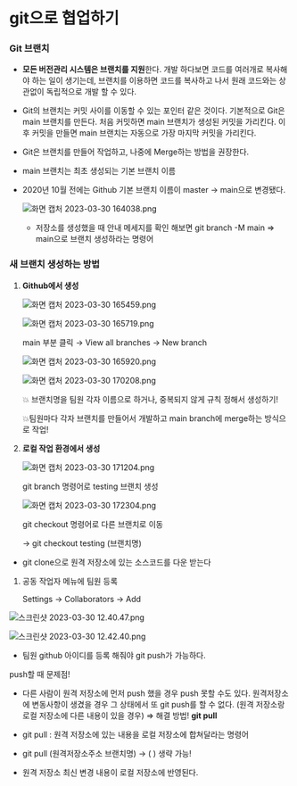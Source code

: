 # git으로 협업하기

### Git 브랜치

- **모든 버전관리 시스템은 브랜치를 지원**한다. 개발 하다보면 코드를 여러개로 복사해야 하는 일이 생기는데, 브랜치를 이용하면 코드를 복사하고 나서 원래 코드와는 상관없이 독립적으로 개발 할 수 있다.
- Git의 브랜치는 커밋 사이를 이동할 수 있는 포인터 같은 것이다. 기본적으로 Git은 main 브랜치를 만든다. 처음 커밋하면 main 브랜치가 생성된 커밋을 가리킨다. 이후 커밋을 만들면 main 브랜치는 자동으로 가장 마지막 커밋을 가리킨다.
- Git은 브랜치를 만들어 작업하고, 나중에 Merge하는 방법을 권장한다.

- main 브랜치는 최초 생성되는 기본 브랜치 이름
- 2020년 10월 전에는 Github 기본 브랜치 이름이 master → main으로 변경됐다.
    
    ![화면 캡처 2023-03-30 164038.png](https://s3-us-west-2.amazonaws.com/secure.notion-static.com/a6569910-800a-4ac5-9ccd-b6ba565a51c9/%ED%99%94%EB%A9%B4_%EC%BA%A1%EC%B2%98_2023-03-30_164038.png)
    
    - 저장소를 생성했을 때 안내 메세지를 확인 해보면 git branch -M main ⇒ main으로 브랜치 생성하라는 명령어

### 새 브랜치 생성하는 방법

1. **Github에서 생성**
    
    ![화면 캡처 2023-03-30 165459.png](https://s3-us-west-2.amazonaws.com/secure.notion-static.com/757d9629-f40e-4925-a535-2f282481ed84/%ED%99%94%EB%A9%B4_%EC%BA%A1%EC%B2%98_2023-03-30_165459.png)
    
    ![화면 캡처 2023-03-30 165719.png](https://s3-us-west-2.amazonaws.com/secure.notion-static.com/6aff2dcf-731a-441a-a04b-e7a49714f706/%ED%99%94%EB%A9%B4_%EC%BA%A1%EC%B2%98_2023-03-30_165719.png)
    
    main 부분 클릭 → View all branches → New branch
    
    ![화면 캡처 2023-03-30 165920.png](https://s3-us-west-2.amazonaws.com/secure.notion-static.com/e5469aaf-0e6a-45da-a500-8e38098e96f1/%ED%99%94%EB%A9%B4_%EC%BA%A1%EC%B2%98_2023-03-30_165920.png)
    
    ![화면 캡처 2023-03-30 170208.png](https://s3-us-west-2.amazonaws.com/secure.notion-static.com/df993aab-f0ae-44f3-a233-ab51e650bbf2/%ED%99%94%EB%A9%B4_%EC%BA%A1%EC%B2%98_2023-03-30_170208.png)
    
    💥 브랜치명을 팀원 각자 이름으로 하거나, 중복되지 않게 규칙 정해서 생성하기!
    
    💥팀원마다 각자 브랜치를 만들어서 개발하고 main branch에 merge하는 방식으로 작업! 
    

1. **로컬 작업 환경에서 생성**
    
    ![화면 캡처 2023-03-30 171204.png](https://s3-us-west-2.amazonaws.com/secure.notion-static.com/3c93a577-2d57-4ecf-baa5-711b05ef2842/%ED%99%94%EB%A9%B4_%EC%BA%A1%EC%B2%98_2023-03-30_171204.png)
    
    git branch 명령어로 testing 브랜치 생성
    
    ![화면 캡처 2023-03-30 172304.png](https://s3-us-west-2.amazonaws.com/secure.notion-static.com/277f3736-abb9-46cf-978e-8a1d46bf9328/%ED%99%94%EB%A9%B4_%EC%BA%A1%EC%B2%98_2023-03-30_172304.png)
    
    git checkout 명령어로 다른 브랜치로 이동
    
    → git checkout testing (브랜치명)
    

- git clone으로 원격 저장소에 있는 소스코드를 다운 받는다
1. 공동 작업자 메뉴에 팀원 등록
    
    Settings → Collaborators → Add 
    

![스크린샷 2023-03-30 12.40.47.png](https://s3-us-west-2.amazonaws.com/secure.notion-static.com/dcc37c9f-f589-4331-b7b3-0136ee58376d/%E1%84%89%E1%85%B3%E1%84%8F%E1%85%B3%E1%84%85%E1%85%B5%E1%86%AB%E1%84%89%E1%85%A3%E1%86%BA_2023-03-30_12.40.47.png)

![스크린샷 2023-03-30 12.42.40.png](https://s3-us-west-2.amazonaws.com/secure.notion-static.com/9970c9c5-8336-4f9a-89b8-de71cb7bd585/%E1%84%89%E1%85%B3%E1%84%8F%E1%85%B3%E1%84%85%E1%85%B5%E1%86%AB%E1%84%89%E1%85%A3%E1%86%BA_2023-03-30_12.42.40.png)

- 팀원 github 아이디를 등록 해줘야 git push가 가능하다.

push할 때 문제점!

- 다른 사람이 원격 저장소에 먼저 push 했을 경우 push 못할 수도 있다. 원격저장소에 변동사항이 생겼을 경우 그 상태에서 또 git push를 할 수 없다. (원격 저장소랑 로컬 저장소에 다른 내용이 있을 경우) ⇒ 해결 방법! **git pull**

- git pull : 원격 저장소에 있는 내용을 로컬 저장소에 합쳐달라는 명령어
- git pull (원격저장소주소 브랜치명) → ( ) 생략 가능!
- 원격 저장소 최신 변경 내용이 로컬 저장소에 반영된다.
